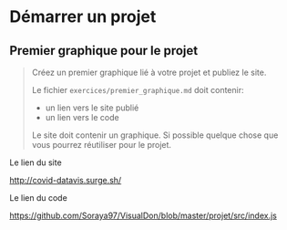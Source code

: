 # Démarrer un projet

## Premier graphique pour le projet

> Créez un premier graphique lié à votre projet et publiez le site.
>
> Le fichier `exercices/premier_graphique.md` doit contenir:
>
> - un lien vers le site publié
> - un lien vers le code
>
> Le site doit contenir un graphique. Si possible quelque chose que vous pourrez réutiliser pour le projet.

Le lien du site

http://covid-datavis.surge.sh/

Le lien du code

https://github.com/Soraya97/VisualDon/blob/master/projet/src/index.js

